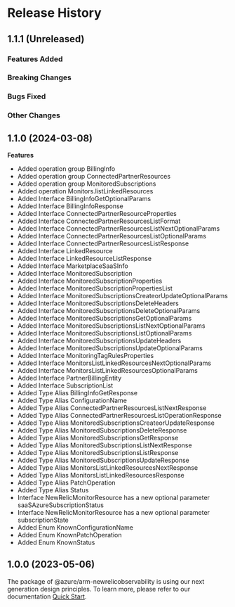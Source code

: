 # Release History

## 1.1.1 (Unreleased)

### Features Added

### Breaking Changes

### Bugs Fixed

### Other Changes

## 1.1.0 (2024-03-08)
    
**Features**

  - Added operation group BillingInfo
  - Added operation group ConnectedPartnerResources
  - Added operation group MonitoredSubscriptions
  - Added operation Monitors.listLinkedResources
  - Added Interface BillingInfoGetOptionalParams
  - Added Interface BillingInfoResponse
  - Added Interface ConnectedPartnerResourceProperties
  - Added Interface ConnectedPartnerResourcesListFormat
  - Added Interface ConnectedPartnerResourcesListNextOptionalParams
  - Added Interface ConnectedPartnerResourcesListOptionalParams
  - Added Interface ConnectedPartnerResourcesListResponse
  - Added Interface LinkedResource
  - Added Interface LinkedResourceListResponse
  - Added Interface MarketplaceSaaSInfo
  - Added Interface MonitoredSubscription
  - Added Interface MonitoredSubscriptionProperties
  - Added Interface MonitoredSubscriptionPropertiesList
  - Added Interface MonitoredSubscriptionsCreateorUpdateOptionalParams
  - Added Interface MonitoredSubscriptionsDeleteHeaders
  - Added Interface MonitoredSubscriptionsDeleteOptionalParams
  - Added Interface MonitoredSubscriptionsGetOptionalParams
  - Added Interface MonitoredSubscriptionsListNextOptionalParams
  - Added Interface MonitoredSubscriptionsListOptionalParams
  - Added Interface MonitoredSubscriptionsUpdateHeaders
  - Added Interface MonitoredSubscriptionsUpdateOptionalParams
  - Added Interface MonitoringTagRulesProperties
  - Added Interface MonitorsListLinkedResourcesNextOptionalParams
  - Added Interface MonitorsListLinkedResourcesOptionalParams
  - Added Interface PartnerBillingEntity
  - Added Interface SubscriptionList
  - Added Type Alias BillingInfoGetResponse
  - Added Type Alias ConfigurationName
  - Added Type Alias ConnectedPartnerResourcesListNextResponse
  - Added Type Alias ConnectedPartnerResourcesListOperationResponse
  - Added Type Alias MonitoredSubscriptionsCreateorUpdateResponse
  - Added Type Alias MonitoredSubscriptionsDeleteResponse
  - Added Type Alias MonitoredSubscriptionsGetResponse
  - Added Type Alias MonitoredSubscriptionsListNextResponse
  - Added Type Alias MonitoredSubscriptionsListResponse
  - Added Type Alias MonitoredSubscriptionsUpdateResponse
  - Added Type Alias MonitorsListLinkedResourcesNextResponse
  - Added Type Alias MonitorsListLinkedResourcesResponse
  - Added Type Alias PatchOperation
  - Added Type Alias Status
  - Interface NewRelicMonitorResource has a new optional parameter saaSAzureSubscriptionStatus
  - Interface NewRelicMonitorResource has a new optional parameter subscriptionState
  - Added Enum KnownConfigurationName
  - Added Enum KnownPatchOperation
  - Added Enum KnownStatus
    
    
## 1.0.0 (2023-05-06)

The package of @azure/arm-newrelicobservability is using our next generation design principles. To learn more, please refer to our documentation [Quick Start](https://aka.ms/azsdk/js/mgmt/quickstart ).
